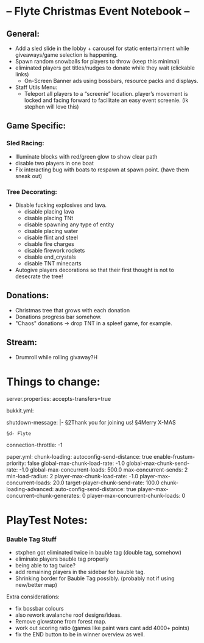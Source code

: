 # – Flyte Christmas Event Notebook –

## General:

- Add a sled slide in the lobby + carousel for static entertainment while giveaways/game selection is happening.
- Spawn random snowballs for players to throw (keep this minimal)
- eliminated players get titles/nudges to donate while they wait (clickable links)
    - On-Screen Banner ads using bossbars, resource packs and displays.
- Staff Utils Menu:
    - Teleport all players to a “screenie” location. player’s movement is locked and facing forward to facilitate an easy event screenie. (ik stephen
      will love this)

## Game Specific:

### Sled Racing:

- Illuminate blocks with red/green glow to show clear path
- disable two players in one boat
- Fix interacting bug with boats to respawn at spawn point. (have them sneak out)

### Tree Decorating:

- Disable fucking explosives and lava.
    - disable placing lava
    - disable placing TNt
    - disable spawning any type of entity
    - disable placing water
    - disable flint and steel
    - disable fire charges
    - disable firework rockets
    - disable end_crystals
    - disable TNT minecarts
- Autogive players decorations so that their first thought is not to desecrate the tree!

## Donations:

- Christmas tree that grows with each donation
- Donations progress bar somehow.
- "Chaos" donations -> drop TNT in a spleef game, for example.

## Stream:

- Drumroll while rolling givaway?H

# Things to change:

server.properties:
accepts-transfers=true

bukkit.yml:

shutdown-message: |-
§2Thank you for joining us!
§4Merry X-MAS

    §d- Flyte

connection-throttle: -1

paper.yml:
chunk-loading:
autoconfig-send-distance: true
enable-frustum-priority: false
global-max-chunk-load-rate: -1.0
global-max-chunk-send-rate: -1.0
global-max-concurrent-loads: 500.0
max-concurrent-sends: 2
min-load-radius: 2
player-max-chunk-load-rate: -1.0
player-max-concurrent-loads: 20.0
target-player-chunk-send-rate: 100.0
chunk-loading-advanced:
auto-config-send-distance: true
player-max-concurrent-chunk-generates: 0
player-max-concurrent-chunk-loads: 0

# PlayTest Notes:

### Bauble Tag Stuff

- stxphen got eliminated twice in bauble tag (double tag, somehow)
- eliminate players bauble tag properly
- being able to tag twice?
- add remaining players in the sidebar for bauble tag.
- Shrinking border for Bauble Tag possibly. (probably not if using new/better map)

Extra considerations:

- fix bossbar colours
- also rework avalanche roof designs/ideas.
- Remove glowstone from forest map.
- work out scoring ratio (games like paint wars cant add 4000+ points)
- fix the END button to be in winner overview as well.
